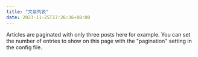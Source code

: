 ```yaml
---
title: "文章列表"
date: 2023-11-25T17:26:36+08:00
---
```

Articles are paginated with only three posts here for example. You can set the number of entries to show on this page with the "pagination" setting in the config file.
